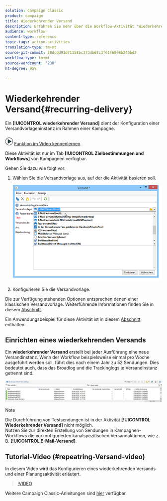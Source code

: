 ```yaml
---
solution: Campaign Classic
product: campaign
title: Wiederkehrender Versand
description: Erfahren Sie mehr über die Workflow-Aktivität "Wiederkehrender Versand".
audience: workflow
content-type: reference
topic-tags: action-activities
translation-type: tm+mt
source-git-commit: 20dcdd91d71158bc373db68c3f61f6808b240bd2
workflow-type: tm+mt
source-wordcount: '230'
ht-degree: 95%

---
```



# Wiederkehrender Versand{#recurring-delivery}

Ein **[!UICONTROL wiederkehrender Versand]** dient der Konfiguration einer Versandvorlageninstanz im Rahmen einer Kampagne.

![](assets/do-not-localize/how-to-video.png) [Funktion im Video kennenlernen](#recurring-delivery-video).

Diese Aktivität ist nur im Tab **[!UICONTROL Zielbestimmungen und Workflows]** von Kampagnen verfügbar.

Gehen Sie dazu wie folgt vor:

1. Wählen Sie die Versandvorlage aus, auf der die Aktivität basieren soll.

   ![](assets/recurring_delivery_001.png)

1. Konfigurieren Sie die Versandvorlage.

Die zur Verfügung stehenden Optionen entsprechen denen einer klassischen Versandvorlage. Weiterführende Informationen finden Sie in diesem [Abschnitt](../../delivery/using/about-templates.md).

Ein Anwendungsbeispiel für diese Aktivität ist in diesem [Abschnitt](../../workflow/using/sending-a-birthday-email.md#creating-a-recurring-delivery-in-a-targeting-workflow) enthalten.

## Einrichten eines wiederkehrenden Versands

Ein **wiederkehrender Versand** erstellt bei jeder Ausführung eine neue Versandinstanz. Wenn der Workflow beispielsweise einmal pro Woche ausgeführt werden soll, führt dies nach einem Jahr zu 52 Sendungen. Dies bedeutet auch, dass das Broadlog und die Trackinglogs je Versandinstanz getrennt sind.

![Wiederkehrender Versand](assets/delivery_recurring.jpg)

>[!NOTE]
>
>Die Durchführung von Testsendungen ist in der Aktivität **[!UICONTROL Wiederkehrender Versand]** nicht möglich.\
>Nutzen Sie zur direkten Erstellung von Sendungen in Kampagnen-Workflows die vorkonfigurierten kanalspezifischen Versandaktionen, wie z. B. **[!UICONTROL E-Mail-Versand]**.

## Tutorial-Video (#repeatring-Versand-video)

In diesem Video wird das Konfigurieren eines wiederkehrenden Versands und einer Planungsaktivität erläutert.

>[!VIDEO](https://video.tv.adobe.com/v/25040?quality=12)

Weitere Campaign Classic-Anleitungen sind [hier](https://experienceleague.adobe.com/docs/campaign-classic-learn/tutorials/overview.html?lang=de) verfügbar.

